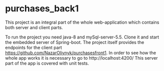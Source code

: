 # purchases_back1

This project is an integral part of the whole web-application which contains both server and client parts.

To run the project you need java-8 and mySql-server-5.5.
Clone it and start the embedded server of Spring-boot.
The project itself provides the endpoints for the client part https://github.com/NazarOliynyk/purchasesfront1.
In order to see how the whole app works it is necessary to go to http://localhost:4200/
This server part of the app is covered with unit tests.

